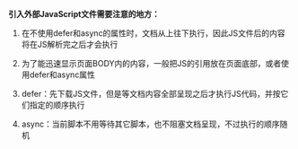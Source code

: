 **引入外部JavaScript文件需要注意的地方：**

1. 在不使用defer和async的属性时，文档从上往下执行，因此JS文件后的内容将在JS解析完之后才会执行

2. 为了能迅速显示页面BODY内的内容，一般把JS的引用放在页面底部，或者使用defer和async属性

3. defer：先下载JS文件，但是等文档内容全部呈现之后才执行JS代码，并按它们指定的顺序执行

4. async：当前脚本不用等待其它脚本，也不阻塞文档呈现，不过执行的顺序随机